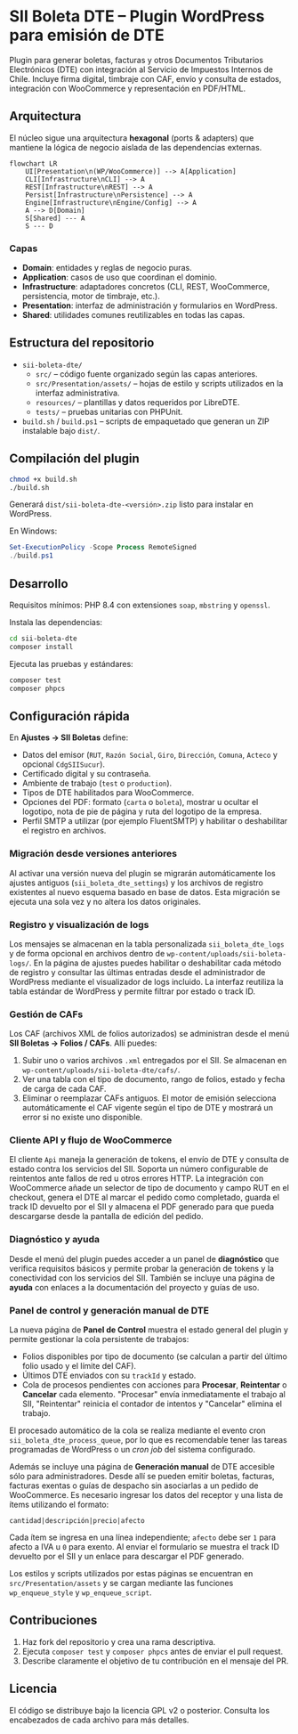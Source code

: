 # SII Boleta DTE – Plugin WordPress para emisión de DTE

Plugin para generar boletas, facturas y otros Documentos Tributarios Electrónicos (DTE) con integración al Servicio de Impuestos Internos de Chile. Incluye firma digital, timbraje con CAF, envío y consulta de estados, integración con WooCommerce y representación en PDF/HTML.

## Arquitectura

El núcleo sigue una arquitectura **hexagonal** (ports & adapters) que mantiene la lógica de negocio aislada de las dependencias externas.

```mermaid
flowchart LR
    UI[Presentation\n(WP/WooCommerce)] --> A[Application]
    CLI[Infrastructure\nCLI] --> A
    REST[Infrastructure\nREST] --> A
    Persist[Infrastructure\nPersistence] --> A
    Engine[Infrastructure\nEngine/Config] --> A
    A --> D[Domain]
    S[Shared] --- A
    S --- D
```

### Capas

- **Domain**: entidades y reglas de negocio puras.
- **Application**: casos de uso que coordinan el dominio.
- **Infrastructure**: adaptadores concretos (CLI, REST, WooCommerce, persistencia, motor de timbraje, etc.).
- **Presentation**: interfaz de administración y formularios en WordPress.
- **Shared**: utilidades comunes reutilizables en todas las capas.

## Estructura del repositorio

- `sii-boleta-dte/`
  - `src/` – código fuente organizado según las capas anteriores.
  - `src/Presentation/assets/` – hojas de estilo y scripts utilizados en la interfaz administrativa.
  - `resources/` – plantillas y datos requeridos por LibreDTE.
  - `tests/` – pruebas unitarias con PHPUnit.
- `build.sh` / `build.ps1` – scripts de empaquetado que generan un ZIP instalable bajo `dist/`.

## Compilación del plugin

```bash
chmod +x build.sh
./build.sh
```

Generará `dist/sii-boleta-dte-<versión>.zip` listo para instalar en WordPress.

En Windows:

```powershell
Set-ExecutionPolicy -Scope Process RemoteSigned
./build.ps1
```

## Desarrollo

Requisitos mínimos: PHP 8.4 con extensiones `soap`, `mbstring` y `openssl`.

Instala las dependencias:

```bash
cd sii-boleta-dte
composer install
```

Ejecuta las pruebas y estándares:

```bash
composer test
composer phpcs
```

## Configuración rápida

En **Ajustes → SII Boletas** define:

- Datos del emisor (`RUT`, `Razón Social`, `Giro`, `Dirección`, `Comuna`, `Acteco` y opcional `CdgSIISucur`).
- Certificado digital y su contraseña.
- Ambiente de trabajo (`test` o `production`).
- Tipos de DTE habilitados para WooCommerce.
- Opciones del PDF: formato (`carta` o `boleta`), mostrar u ocultar el logotipo, nota de pie de página y ruta del logotipo de la empresa.
- Perfil SMTP a utilizar (por ejemplo FluentSMTP) y habilitar o deshabilitar el registro en archivos.

### Migración desde versiones anteriores

Al activar una versión nueva del plugin se migrarán automáticamente los ajustes
antiguos (`sii_boleta_dte_settings`) y los archivos de registro existentes al
nuevo esquema basado en base de datos. Esta migración se ejecuta una sola vez y
no altera los datos originales.

### Registro y visualización de logs

Los mensajes se almacenan en la tabla personalizada `sii_boleta_dte_logs` y de
forma opcional en archivos dentro de `wp-content/uploads/sii-boleta-logs/`. En
la página de ajustes puedes habilitar o deshabilitar cada método de registro y
consultar las últimas entradas desde el administrador de WordPress mediante el
visualizador de logs incluido.  La interfaz reutiliza la tabla estándar de
WordPress y permite filtrar por estado o track ID.

### Gestión de CAFs

Los CAF (archivos XML de folios autorizados) se administran desde el menú **SII Boletas → Folios / CAFs**. Allí puedes:

1. Subir uno o varios archivos `.xml` entregados por el SII. Se almacenan en `wp-content/uploads/sii-boleta-dte/cafs/`.
2. Ver una tabla con el tipo de documento, rango de folios, estado y fecha de carga de cada CAF.
3. Eliminar o reemplazar CAFs antiguos. El motor de emisión selecciona automáticamente el CAF vigente según el tipo de DTE y mostrará un error si no existe uno disponible.

### Cliente API y flujo de WooCommerce

El cliente `Api` maneja la generación de tokens, el envío de DTE y consulta de
estado contra los servicios del SII.  Soporta un número configurable de reintentos
ante fallos de red u otros errores HTTP.  La integración con WooCommerce añade un
selector de tipo de documento y campo RUT en el checkout, genera el DTE al marcar
el pedido como completado, guarda el track ID devuelto por el SII y almacena el
PDF generado para que pueda descargarse desde la pantalla de edición del pedido.

### Diagnóstico y ayuda

Desde el menú del plugin puedes acceder a un panel de **diagnóstico** que verifica
requisitos básicos y permite probar la generación de tokens y la conectividad con
los servicios del SII.  También se incluye una página de **ayuda** con enlaces a la
documentación del proyecto y guías de uso.

### Panel de control y generación manual de DTE

La nueva página de **Panel de Control** muestra el estado general del plugin y
permite gestionar la cola persistente de trabajos:

- Folios disponibles por tipo de documento (se calculan a partir del último
  folio usado y el límite del CAF).
- Últimos DTE enviados con su `trackId` y estado.
- Cola de procesos pendientes con acciones para **Procesar**, **Reintentar** o
  **Cancelar** cada elemento.  "Procesar" envía inmediatamente el trabajo al
  SII, "Reintentar" reinicia el contador de intentos y "Cancelar" elimina el
  trabajo.

El procesado automático de la cola se realiza mediante el evento cron
`sii_boleta_dte_process_queue`, por lo que es recomendable tener las tareas
programadas de WordPress o un *cron job* del sistema configurado.

Además se incluye una página de **Generación manual** de DTE accesible sólo para
administradores. Desde allí se pueden emitir boletas, facturas, facturas exentas
o guías de despacho sin asociarlas a un pedido de WooCommerce.  Es necesario
ingresar los datos del receptor y una lista de ítems utilizando el formato:

```
cantidad|descripción|precio|afecto
```

Cada ítem se ingresa en una línea independiente; `afecto` debe ser `1` para
afecto a IVA u `0` para exento.  Al enviar el formulario se muestra el track ID
devuelto por el SII y un enlace para descargar el PDF generado.

Los estilos y scripts utilizados por estas páginas se encuentran en `src/Presentation/assets` y se cargan mediante las funciones `wp_enqueue_style` y `wp_enqueue_script`.

## Contribuciones

1. Haz fork del repositorio y crea una rama descriptiva.
2. Ejecuta `composer test` y `composer phpcs` antes de enviar el pull request.
3. Describe claramente el objetivo de tu contribución en el mensaje del PR.

## Licencia

El código se distribuye bajo la licencia GPL v2 o posterior. Consulta los encabezados de cada archivo para más detalles.
